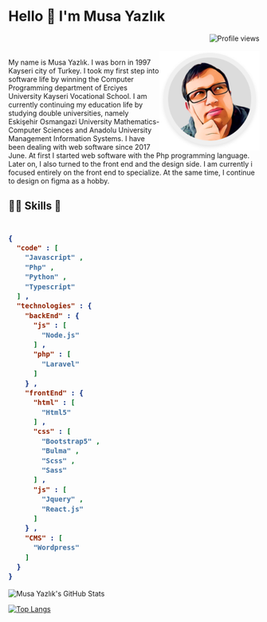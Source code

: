 # Hello 👋 I'm Musa Yazlık

<img align="right" src="https://gpvc.arturio.dev/musayazlik" alt="Profile views">

<br>
<br>

<img src='image/Profile.png' align='right' width='200'>
<p>
My name is Musa Yazlık. I was born in 1997 Kayseri city of Turkey. I took my first step into software life by winning
the Computer Programming department of Erciyes University Kayseri Vocational School. I am currently continuing my
education life by studying double universities, namely Eskişehir Osmangazi University Mathematics-Computer Sciences and
Anadolu University Management Information Systems. I have been dealing with web software since 2017 June. At first I
started web software with the Php programming language. Later on, I also turned to the front end and the design side. I
am currently i focused entirely on the front end to specialize. At the same time, I continue to design on figma as a
hobby.
</p>




## 👨‍🎓 Skills 💪

<h3>

```json

{
  "code" : [
    "Javascript" ,
    "Php" ,
    "Python" ,
    "Typescript"
  ] ,
  "technologies" : {
    "backEnd" : {
      "js" : [
        "Node.js"
      ] ,
      "php" : [
        "Laravel"
      ]
    } ,
    "frontEnd" : {
      "html" : [
        "Html5"
      ] ,
      "css" : [
        "Bootstrap5" ,
        "Bulma" ,
        "Scss" ,
        "Sass"
      ] ,
      "js" : [
        "Jquery" ,
        "React.js"
      ]
    } ,
    "CMS" : [
      "Wordpress"
    ]
  }
}


```

</h3>


![Musa Yazlık's GitHub Stats](https://github-readme-stats.vercel.app/api?username=musayazlik&show_icons=true&theme=dracula)

[![Top Langs](https://github-readme-stats.vercel.app/api/top-langs/?username=musayazlik)]()




